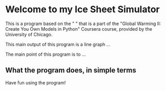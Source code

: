 # Welcome to my Ice Sheet Simulator

This is a program based on the " " that is a part of the "Global Warming II: Create You Own Models in Python" Coursera course, provided by the University of Chicago.

This main output of this program is a line graph ...

The main point of this program is to ...

## What the program does, in simple terms

Have fun using the program!

